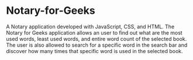 # Notary-for-Geeks
A Notary application developed with JavaScript, CSS, and HTML.
The Notary for Geeks application allows an user to find out what are the most used words, least used words, and entire word count of the selected book. The user is also allowed to search for a specific word in the search bar and discover how many times that specific word is used in the selected book.   
